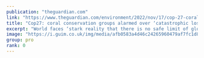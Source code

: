 ```yaml
---
publication: "theguardian.com"
link: "https://www.theguardian.com/environment/2022/nov/17/cop-27-coral-reefs"
title: "Cop27: coral conservation groups alarmed over ‘catastrophic losses’"
excerpt: "World faces ‘stark reality that there is no safe limit of global warming for coral reefs’, says researcher"
image: "https://i.guim.co.uk/img/media/afb0583a4d46c24265960479af7fc1d863ff3e2e/0_230_4000_2400/master/4000.jpg?width=1200&height=630&quality=85&auto=format&fit=crop&overlay-align=bottom%2Cleft&overlay-width=100p&overlay-base64=L2ltZy9zdGF0aWMvb3ZlcmxheXMvdGctZGVmYXVsdC5wbmc&enable=upscale&s=71f70bb37b2d6102d3f1fae288df48c0"
group: pro
rank: 0
---
```

